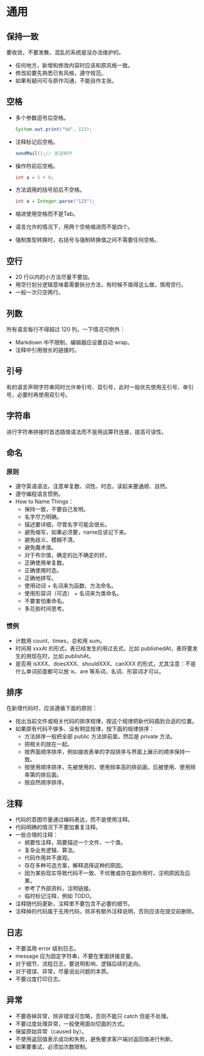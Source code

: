 # 通用

## 保持一致

要收敛，不要发散，混乱的系统是没办法维护的。

- 任何地方，新增和修改内容时应该和原风格一致。
- 修改前要先熟悉已有风格，遵守规范。
- 如果有疑问可与原作沟通，不能自作主张。

## 空格

- 多个参数逗号后空格。

  ```java
  System.out.print("%d", 123);
  ```

- 注释标记后空格。

  ```java
  sendMail();// 发送邮件
  ```

- 操作符前后空格。

  ```java
  int a = 5 + 6;
  ```

- 方法调用的括号前后不空格。

  ```java
  int a = Integer.parse("123");
  ```

- 缩进使用空格而不是Tab。
- 语言允许的情况下，用两个空格缩进而不是四个。
- 强制类型转换时，右括号与强制转换值之间不需要任何空格。

## 空行

- 20 行以内的小方法尽量不要加。
- 用空行划分逻辑意味着需要拆分方法，有时候不值得这么做，慎用空行。
- 一般一次只空两行。

## 列数

所有语言每行不得超过 120 列，一下情况可例外：

- Markdown 中不限制，编辑器应设置自动 wrap。
- 注释中引用很长的链接时。

## 引号

有的语言声明字符串同时允许单引号、双引号，此时一般优先使用无引号、单引号，必要时再使用双引号。

## 字符串

进行字符串拼接时首选插值语法而不是用运算符连接，提高可读性。

## 命名

### 原则

- 遵守英语语法，注意单复数、词性、时态，读起来要通顺、自然。
- 遵守编程语言惯例。
- How to Name Things：
  - 保持一致，不要自己发明。
  - 名字尽力明确。
  - 描述要详细，尽管名字可能会很长。
  - 避免缩写，如果必须要，name应该记下来。
  - 避免歧义、模糊不清。
  - 避免魔术值。
  - 对于布尔值，确定的比不确定的好。
  - 正确使用单复数。
  - 正确使用时态。
  - 正确地拼写。
  - 使用动词 + 名词来为函数、方法命名。
  - 使用形容词（可选） + 名词来为类命名。
  - 不要害怕重命名。
  - 多花些时间思考。

### 惯例

- 计数用 count、times，总和用 sum。
- 时间用 xxxAt 的形式，表已经发生的用过去式，比如 publishedAt，表将要发生的用现在时，比如 publishAt。
- 是否用 isXXX、doesXXX、shouldXXX、canXXX 的形式，尤其注意：不是什么单词前面都可以放 is、are 等系词，名词、形容词才可以。

## 排序

在新增代码时，应该遵循下面的原则：

- 找出当前文件或相关代码的排序规律，按这个规律把新代码插到合适的位置。
- 如果原有代码不够多、没有明显规律，按下面的规律排序：
  - 方法排序一般把全部 public 方法排前面，然后是 private 方法。
  - 把相关的放在一起。
  - 按界面顺序排序，例如接收表单的字段排序与界面上展示的顺序保持一致。
  - 按使用顺序排序，先被使用的、使用频率高的排前面，后被使用、使用频率第的排后面。
  - 按自然顺序排序。

## 注释

- 代码的意图尽量通过编码表达，而不是使用注释。
- 代码明确的情况下不要加重复注释。
- 一些合理的注释：
  - 纲要性注释，简要描述一个文件、一个类。
  - 复杂业务逻辑、算法。
  - 代码作用并不直观。
  - 存在多种可选方案，解释选择这种的原因。
  - 因为某些现实导致代码不一致、不优雅或存在副作用时，注明原因及后果。
  - 参考了外部资料，注明链接。
  - 临时标记注释，例如 TODO。
- 注释随代码更新，注释里不要包含不必要的细节。
- 注释掉的代码属于无用代码，除非有额外注释说明，否则应该在提交前删除。

## 日志

- 不要滥用 error 级别日志。
- message 应为固定字符串，不要在里面拼接变量。
- 对于细节、流程日志，要说明影响、逻辑后续的走向。
- 对于错误、异常，尽量说出问题的本质。
- 不要过度打印日志。

## 异常

- 不要吞掉异常，除非错误可忽略，否则不能只 catch 但是不处理。
- 不要过度处理异常，一般使用面向切面的方式。
- 保留原始异常（caused by）。
- 不使用返回值表示成功和失败，避免要求客户端对返回值进行判断。
- 如果要重试，必须加次数限制。
